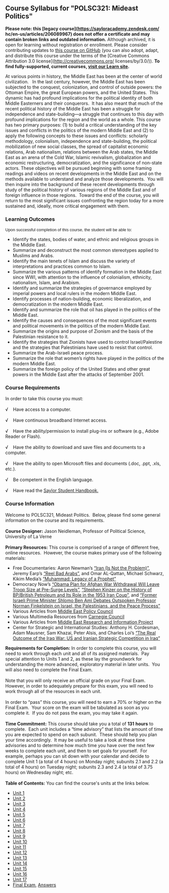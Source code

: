 Course Syllabus for "POLSC321: Mideast Politics"
------------------------------------------------

**Please note: this [legacy course](https://sayloracademy.zendesk.com/
hc/en-us/articles/206089967) does not offer a certificate and may contain 
broken links and outdated information.** Although archived, it is open 
for learning without registration or enrollment. Please consider contributing 
updates to [this course on GitHub](https://github.com/saylordotorg/course_polsc321) 
(you can also adopt, adapt, and distribute this course under the terms of 
the [Creative Commons Attribution 3.0 license](http://creativecommons.org/
licenses/by/3.0/)). **To find fully-supported, current courses, [visit our 
Learn site](https://learn.saylor.org).**

At various points in history, the Middle East has been at the center of
world civilization.   In the last century, however, the Middle East has
been subjected to the conquest, colonization, and control of outside
powers: the Ottoman Empire, the great European powers, and the United
States.  This dynamic has had profound implications for the political
identity of both Middle Easterners and their conquerors.  It has also
meant that much of the recent political history of the Middle East has
been a struggle for independence and state-building—a struggle that
continues to this day with profound implications for the region and the
world as a whole. This course has two primary purposes: (1) to build a
critical understanding of the key issues and conflicts in the politics
of the modern Middle East and (2) to apply the following concepts to
these issues and conflicts: scholarly methodology, colonialism,
independence and state-building, the political mobilization of new
social classes, the spread of capitalist economic relations, Arab
nationalism, relations between the Arab states, the Middle East as an
arena of the Cold War, Islamic revivalism, globalization and economic
restructuring, democratization, and the significance of non-state
actors. These objectives will be pursued beginning with some framing
readings and videos on recent developments in the Middle East and on the
methods available to understand and analyze those developments.  You
will then inquire into the background of these recent developments
through study of the political history of various regions of the Middle
East and of foreign influence in those regions.  Toward the end of the
course, you will return to the most significant issues confronting the
region today for a more sustained and, ideally, more critical engagement
with them.

### Learning Outcomes

<span
style="font-family: arial, sans-serif; font-size: 13px; background-color: rgba(255, 255, 255, 0.917969); ">Upon
successful completion of this course, the student will be able
to:</span>

-   Identify the states, bodies of water, and ethnic and religious
    groups in the Middle East.
-   Summarize and deconstruct the most common stereotypes applied to
    Muslims and Arabs.
-   Identify the main tenets of Islam and discuss the variety of
    interpretations and practices common to Islam.
-   Summarize the various patterns of identify formation in the Middle
    East since WWI, with attention to the influence of colonialism,
    ethnicity, nationalism, Islam, and Arabism.
-   Identify and summarize the strategies of governance employed by
    imperial powers and local rulers in the modern Middle East.
-   Identify processes of nation-building, economic liberalization, and
    democratization in the modern Middle East.
-   Identify and summarize the role that oil has played in the politics
    of the Middle East.
-   Identify the causes and consequences of the most significant events
    and political movements in the politics of the modern Middle East.
-   Summarize the origins and purpose of Zionism and the basis of the
    Palestinian resistance to it.
-   Identify the strategies that Zionists have used to control
    Israel/Palestine and the strategies that Palestinians have used to
    resist that control.
-   Summarize the Arab-Israeli peace process.
-   Summarize the role that women’s rights have played in the politics
    of the modern Middle East.
-   Summarize the foreign policy of the United States and other great
    powers in the Middle East after the attacks of September 2001.

### Course Requirements

In order to take this course you must:  
    
 √    Have access to a computer.  
    
 √    Have continuous broadband Internet access.  
    
 √    Have the ability/permission to install plug-ins or software (e.g.,
Adobe Reader or Flash).  
    
 √    Have the ability to download and save files and documents to a
computer.  
    
 √    Have the ability to open Microsoft files and documents (.doc,
.ppt, .xls, etc.).  
    
 √    Be competent in the English language.  
    
 √    Have read the [Saylor Student
Handbook.](http://www.saylor.org/site/wp-content/uploads/2012/05/Saylor-StudentHandbook.pdf)

### Course Information

Welcome to POLSC321, Mideast Politics.  Below, please find some general
information on the course and its requirements.  
    
 **Course Designer:** Jason Neidleman, Professor of Political Science,
University of La Verne  
    
 **Primary Resources:** This course is comprised of a range of different
free, online resources.  However, the course makes primary use of the
following materials:  

-   Free Documentaries: Aaron Newman’s [“Iran (Is Not the
    Problem)”](http://www.freedocumentaries.org/int.php?filmID=305),
    Jeremy Earp’s [“Reel Bad
    Arabs”](http://www.freedocumentaries.org/int.php?filmID=316), and
    Omar AL-Qattan, Michael Schwarz, Kikim Media’s [“Muhammad: Legacy of
    a Prophet”](http://www.freedocumentaries.org/int.php?filmID=56)
-   Democracy Now’s [“Obama Plan for Afghan War Withdrawal Will Leave
    Troop Size at Pre-Surge
    Levels”](http://www.democracynow.org/2011/6/23/obama_plan_for_afghan_war_withdrawal),
    [“Stephen Kinzer on the History of BP/British Petroleum and Its Role
    in the 1953 Iran
    Coup”](http://www.democracynow.org/2010/6/14/steven_kinzer_on_the_history_of),
    and [“Former Israeli Prime Minister Shlomo Ben Ami Debates Outspoken
    Professor Norman Finkelstein on Israel, the Palestinians, and the
    Peace
    Process”](http://www.democracynow.org/2006/2/14/fmr_israeli_foreign_minister_shlomo_ben)
-   Various Articles from [Middle East Policy
    Council](http://mepc.org/articles-commentary)
-   Various Multimedia Resources from [Carnegie
    Council](http://www.carnegiecouncil.org/resources/multimedia/index.html)
-   Various Articles from [Middle East Research and Information
    Project](http://www.merip.org/)
-   Center for Strategic and International Studies: Anthony H.
    Cordesman, Adam Mausner, Sam Khazai, Peter Alsis, and Charles Loi’s
    [“The Real Outcome of the Iraq War: US and Iranian Strategic
    Competition in
    Iraq”](http://csis.org/publication/real-outcome-iraq-war-us-and-iranian-strategic-competition-iraq)

**Requirements for Completion:** In order to complete this course, you
will need to work through each unit and all of its assigned materials. 
Pay special attention to Units 1 and 2, as these lay the groundwork for
understanding the more advanced, exploratory material in later units.
 You will also need to complete the Final Exam.  
    
 Note that you will only receive an official grade on your Final Exam. 
However, in order to adequately prepare for this exam, you will need to
work through all of the resources in each unit.  
    
 In order to “pass” this course, you will need to earn a 70% or higher
on the Final Exam.  Your score on the exam will be tabulated as soon as
you complete it.  If you do not pass the exam, you may take it again.  
    
 **Time Commitment:** This course should take you a total of **131**
**hours** to complete.  Each unit includes a “time advisory” that lists
the amount of time you are expected to spend on each subunit.  These
should help you plan your time accordingly.  It may be useful to take a
look at these time advisories and to determine how much time you have
over the next few weeks to complete each unit, and then to set goals for
yourself.  For example, perhaps you can sit down with your calendar and
decide to complete Unit 1 (a total of 4 hours) on Monday night; subunits
2.1 and 2.2 (a total of 4 hours) on Tuesday night; subunits 2.3 and 2.4
(a total of 3.75 hours) on Wednesday night; etc.    
    
**Table of Contents:** You can find the course's units at the links below.

- [Unit 1](https://legacy.saylor.org/polsc321/Unit01/)
- [Unit 2](https://legacy.saylor.org/polsc321/Unit02/)
- [Unit 3](https://legacy.saylor.org/polsc321/Unit03/)
- [Unit 4](https://legacy.saylor.org/polsc321/Unit04/)
- [Unit 5](https://legacy.saylor.org/polsc321/Unit05/)
- [Unit 6](https://legacy.saylor.org/polsc321/Unit06/)
- [Unit 7](https://legacy.saylor.org/polsc321/Unit07/)
- [Unit 8](https://legacy.saylor.org/polsc321/Unit08/)
- [Unit 9](https://legacy.saylor.org/polsc321/Unit09/)
- [Unit 10](https://legacy.saylor.org/polsc321/Unit10/)
- [Unit 11](https://legacy.saylor.org/polsc321/Unit11/)
- [Unit 12](https://legacy.saylor.org/polsc321/Unit12/)
- [Unit 13](https://legacy.saylor.org/polsc321/Unit13/)
- [Unit 14](https://legacy.saylor.org/polsc321/Unit14/)
- [Unit 15](https://legacy.saylor.org/polsc321/Unit15/)
- [Unit 16](https://legacy.saylor.org/polsc321/Unit16/)
- [Unit 17](https://legacy.saylor.org/polsc321/Unit17/)
- [Final Exam](http://saylordotorg.github.io/LegacyExams/POLSC/POLSC321/POLSC321-FinalExam.html), [Answers](http://saylordotorg.github.io/LegacyExams/POLSC/POLSC321/POLSC321-FinalExam-Answers.html)
